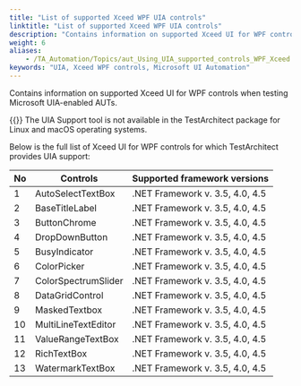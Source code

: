 ```yaml
--- 
title: "List of supported Xceed WPF UIA controls"
linktitle: "List of supported Xceed WPF UIA controls"
description: "Contains information on supported Xceed UI for WPF controls when testing Microsoft UIA-enabled AUTs."
weight: 6
aliases: 
    - /TA_Automation/Topics/aut_Using_UIA_supported_controls_WPF_Xceed.html
keywords: "UIA, Xceed WPF controls, Microsoft UI Automation"
---
```


Contains information on supported Xceed UI for WPF controls when testing Microsoft UIA-enabled AUTs.

{{<restriction>}} The UIA Support tool is not available in the TestArchitect package for Linux and macOS operating systems.

Below is the full list of Xceed UI for WPF controls for which TestArchitect provides UIA support:

|No|Controls|Supported framework versions|
|--|--------|----------------------------|
|1|AutoSelectTextBox|.NET Framework v. 3.5, 4.0, 4.5|
|2|BaseTitleLabel|.NET Framework v. 3.5, 4.0, 4.5|
|3|ButtonChrome|.NET Framework v. 3.5, 4.0, 4.5|
|4|DropDownButton|.NET Framework v. 3.5, 4.0, 4.5|
|5|BusyIndicator|.NET Framework v. 3.5, 4.0, 4.5|
|6|ColorPicker|.NET Framework v. 3.5, 4.0, 4.5|
|7|ColorSpectrumSlider|.NET Framework v. 3.5, 4.0, 4.5|
|8|DataGridControl|.NET Framework v. 3.5, 4.0, 4.5|
|9|MaskedTextbox|.NET Framework v. 3.5, 4.0, 4.5|
|10|MultiLineTextEditor|.NET Framework v. 3.5, 4.0, 4.5|
|11|ValueRangeTextBox|.NET Framework v. 3.5, 4.0, 4.5|
|12|RichTextBox|.NET Framework v. 3.5, 4.0, 4.5|
|13|WatermarkTextBox|.NET Framework v. 3.5, 4.0, 4.5|



